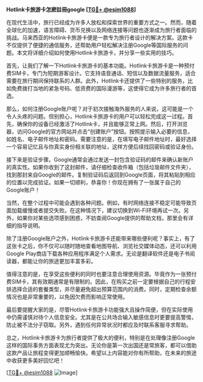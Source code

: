 **Hotlink卡旅游卡怎麽註冊google [[TG💪+ @esim1088](https://t.me/s/esim1088)]**

在现代生活中，旅行已经成为许多人放松和探索世界的重要方式之一。然而，随着全球化的加速，语言障碍、货币兑换以及网络连接等问题也逐渐成为旅行者面临的挑战。马来西亚的Hotlink卡旅游卡便是一款专为旅行者设计的解决方案。这款卡不仅提供了便捷的通信服务，还帮助用户轻松解决注册Google等国际服务的问题。本文将详细介绍如何使用Hotlink卡旅游卡，并分享一些实用的技巧。

首先，让我们了解一下Hotlink卡旅游卡的基本功能。Hotlink卡旅游卡是一种预付费SIM卡，专门为短期游客设计。它支持语音通话、短信以及数据流量服务，适合需要在旅行期间保持联系的人群。此外，Hotlink卡还提供了一些特别的服务，比如免费拨打当地的紧急号码、低资费的国际漫游等，这使得它成为许多旅行者的首选。

那么，如何注册Google账户呢？对于初次接触海外服务的人来说，这可能是一个令人头疼的问题。但别担心，Hotlink卡旅游卡的用户可以轻松完成这一过程。首先，确保你的设备已经激活了Hotlink卡，并且能够正常上网。然后，打开浏览器，访问Google的官方网站并点击“创建账户”按钮。按照提示输入必要的信息，如姓名、电子邮件地址和密码。需要注意的是，在填写电子邮件地址时，最好选择一个容易记忆且与你真实身份相关联的地址，这样方便后续找回密码或验证身份。

接下来是验证步骤。Google通常会通过发送一封包含验证码的邮件来确认新账户的真实性。如果你收到了这封邮件，请仔细检查收件箱（包括垃圾邮件文件夹），找到那封来自Google的邮件。复制验证码后返回到Google页面，将其粘贴到相应的位置以完成验证。如果一切顺利，恭喜你！你现在拥有了一张属于自己的Google账户！

当然，在整个过程中可能会遇到各种问题。例如，有时网络连接不稳定可能导致页面加载缓慢或者提交失败。在这种情况下，建议切换到Wi-Fi环境再试一次。另外，如果你对某些选项感到困惑，不妨查阅Google提供的帮助文档，那里会有详细的指导说明。

除了注册Google账户之外，Hotlink卡旅游卡还能带来哪些便利呢？事实上，有了这张卡之后，你不仅可以随时随地查看地图导航、浏览社交媒体动态，还可以利用Google Play商店下载各种应用程序满足个人需求。无论是翻译软件还是电子书阅读器，都能让你的旅途更加丰富多彩。

值得注意的是，在享受这些便利的同时也要注意合理使用资源。毕竟作为一张预付费SIM卡，其有效期通常是有限制的。因此，在购买之前一定要根据自己的行程安排选择合适的套餐类型，并尽量避免超出预算范围内的消费。同时，定期检查余额情况也是非常重要的，以免因欠费而影响正常使用。

最后要提醒大家的是，尽管Hotlink卡旅游卡功能强大且操作简便，但在实际使用中仍需谨慎对待个人信息安全。尤其是在公共场合输入敏感信息时更要提高警惕，防止被不法分子窃取。另外，遇到任何异常状况时都应及时联系客服寻求帮助。

总之，Hotlink卡旅游卡为旅行者提供了极大的便利，特别是在处理像注册Google这样的国际事务方面表现尤为突出。无论你是第一次出国还是常旅客，都可以借助这款产品让旅程变得更加顺畅愉快。希望以上内容能对你有所帮助，在未来的旅途中收获更多美好回忆吧！

[[TG💪+ @esim1088](https://t.me/s/esim1088) ![Image](https://i.postimg.cc/4NQfJmqS/Snipaste-2025-05-13-00-14-12.png)]